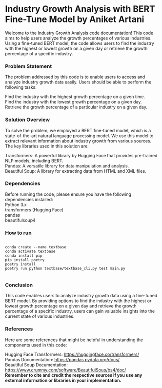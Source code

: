 <h1>Industry Growth Analysis with BERT Fine-Tune Model by Aniket Artani</h1>
Welcome to the Industry Growth Analysis code documentation! This code aims to help users analyze the growth percentages of various industries. Using a fine-tuned BERT model, the code allows users to find the industry with the highest or lowest growth on a given day or retrieve the growth percentage of a specific industry.

<h3>Problem Statement</h3>
The problem addressed by this code is to enable users to access and analyze industry growth data easily. Users should be able to perform the following tasks:

Find the industry with the highest growth percentage on a given time.<br>
Find the industry with the lowest growth percentage on a given day.<br>
Retrieve the growth percentage of a particular industry on a given day.<br>

<h3>Solution Overview</h3>
To solve the problem, we employed a BERT fine-tuned model, which is a state-of-the-art natural language processing model. We use this model to extract relevant information about industry growth from various sources. The key libraries used in this solution are:<br>

Transformers: A powerful library by Hugging Face that provides pre-trained NLP models, including BERT.<br>
Pandas: A versatile library for data manipulation and analysis.<br>
Beautiful Soup: A library for extracting data from HTML and XML files.<br>

<h3>Dependencies</h3>
Before running the code, please ensure you have the following dependencies installed:<br>
Python 3.x<br>
transformers (Hugging Face)<br>
pandas<br>
beautifulsoup4<br>

<h3>How to run</h3>
<div>
  <pre><code>
conda create --name textbase
conda activate textbase
conda install pip
pip install poetry
poetry install
poetry run python textbase/textbase_cli.py test main.py
  </code></pre>
</div>

<h3>Conclusion</h3>
This code enables users to analyze industry growth data using a fine-tuned BERT model. By providing options to find the industry with the highest or lowest growth percentage on a given day and retrieve the growth percentage of a specific industry, users can gain valuable insights into the current state of various industries.

<h3>References</h3>
Here are some references that might be helpful in understanding the components used in this code:

Hugging Face Transformers: https://huggingface.co/transformers/<br>
Pandas Documentation: https://pandas.pydata.org/docs/<br>
Beautiful Soup Documentation: https://www.crummy.com/software/BeautifulSoup/bs4/doc/<br>
<b>Remember to cite and credit the respective sources if you use any external information or libraries in your implementation.<b><br>

